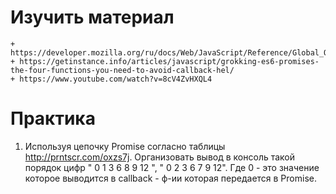 # Изучить материал
    + https://developer.mozilla.org/ru/docs/Web/JavaScript/Reference/Global_Objects/Promise
    + https://getinstance.info/articles/javascript/grokking-es6-promises-the-four-functions-you-need-to-avoid-callback-hel/
    + https://www.youtube.com/watch?v=8cV4ZvHXQL4


# Практика

 1) Используя цепочку Promise согласно таблицы http://prntscr.com/oxzs7j. Организовать вывод в консоль такой порядок цифр " 0 1 3 6 8 9 12 ", " 0 2  3 6 7 9 12". Где 0 - это значение которое выводится в сallback - ф-ии которая передается в Promise.